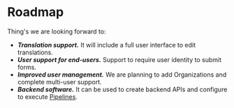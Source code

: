 # Roadmap

Thing's we are looking forward to:

 * ***Translation support.*** It will include a full user interface to edit translations.
 * ***User support for end-users.*** Support to require user identity to submit forms.
 * ***Improved user management.*** We are planning to add Organizations and complete multi-user support.
 * ***Backend software.*** It can be used to create backend APIs and configure to 
   execute [Pipelines](./pipelines/index.md).

